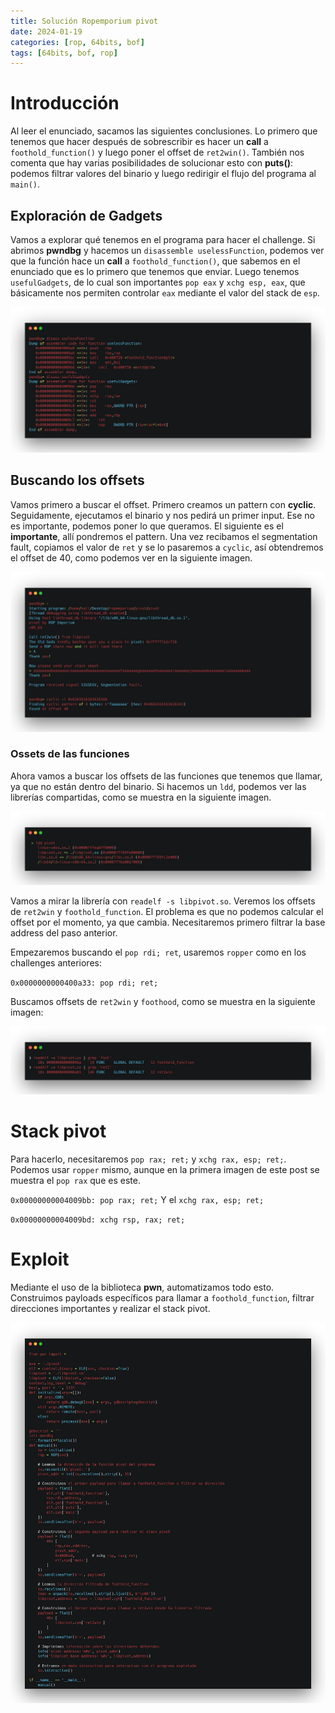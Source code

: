 ```yaml
---
title: Solución Ropemporium pivot
date: 2024-01-19
categories: [rop, 64bits, bof]
tags: [64bits, bof, rop]
---
```


# Introducción

Al leer el enunciado, sacamos las siguientes conclusiones. Lo primero que tenemos que hacer después de sobrescribir es hacer un **call** a `foothold_function()` y luego poner el offset de `ret2win()`. También nos comenta que hay varias posibilidades de solucionar esto con **puts()**: podemos filtrar valores del binario y luego redirigir el flujo del programa al `main()`.

## Exploración de Gadgets
Vamos a explorar qué tenemos en el programa para hacer el challenge. Si abrimos **pwndbg** y hacemos un `disassemble uselessFunction`, podemos ver que la función hace un **call** a `foothold_function()`, que sabemos en el enunciado que es lo primero que tenemos que enviar. Luego tenemos `usefulGadgets`, de lo cual son importantes `pop eax` y `xchg esp, eax`, que básicamente nos permiten controlar `eax` mediante el valor del stack de `esp`.

![Pwndbg gadgets](/assets/img/rop/pivotdisass.png)

## Buscando los offsets
Vamos primero a buscar el offset. Primero creamos un pattern con **cyclic**. Seguidamente, ejecutamos el binario y nos pedirá un primer input. Ese no es importante, podemos poner lo que queramos. El siguiente es el **importante**, allí pondremos el pattern. Una vez recibamos el segmentation fault, copiamos el valor de `ret` y se lo pasaremos a `cyclic`, así obtendremos el offset de 40, como podemos ver en la siguiente imagen.

![Pwndbgoffset ](/assets/img/rop/offsetpivot.png)

### Ossets de las funciones
Ahora vamos a buscar los offsets de las funciones que tenemos que llamar, ya que no están dentro del binario. Si hacemos un `ldd`, podemos ver las librerías compartidas, como se muestra en la siguiente imagen.

![ldd ](/assets/img/rop/ldd.png)

Vamos a mirar la librería con `readelf -s libpivot.so`. Veremos los offsets de `ret2win` y `foothold_function`. El problema es que no podemos calcular el offset por el momento, ya que cambia. Necesitaremos primero filtrar la base address del paso anterior.

Empezaremos buscando el `pop rdi; ret`, usaremos `ropper` como en los challenges anteriores:

``0x0000000000400a33: pop rdi; ret; ``

Buscamos offsets de `ret2win` y `foothood`, como se muestra en la siguiente imagen:

![lib](/assets/img/rop/libpivot.png)

# Stack pivot 
Para hacerlo, necesitaremos `pop rax; ret;` y `xchg rax, esp; ret;`. Podemos usar `ropper` mismo, aunque en la primera imagen de este post se muestra el `pop rax` que es este.

``0x00000000004009bb: pop rax; ret;``
Y el ``xchg rax, esp; ret;`` 

``0x00000000004009bd: xchg rsp, rax; ret; ``

# Exploit
Mediante el uso de la biblioteca **pwn**, automatizamos todo esto. Construimos payloads específicos para llamar a `foothold_function`, filtrar direcciones importantes y realizar el stack pivot.

![lib](/assets/img/rop/stackpivot.png)